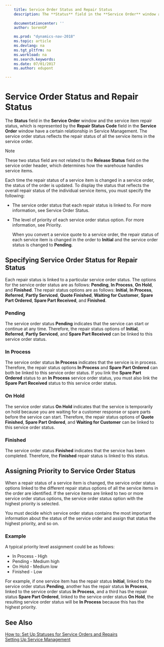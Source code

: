 ```yaml
---
    title: Service Order Status and Repair Status 
    description: The **Status** field in the **Service Order** window and the service item repair status, which is represented by the **Repair Status Code** field in the **Service Order** window have a certain relationship in Service Management. The service order status reflects the repair status of all the service items in the service order.
    
    documentationcenter: ''
    author: SorenGP

    ms.prod: "dynamics-nav-2018"
    ms.topic: article
    ms.devlang: na
    ms.tgt_pltfrm: na
    ms.workload: na
    ms.search.keywords:
    ms.date: 07/01/2017
    ms.author: edupont

---
```

# Service Order Status and Repair Status
The **Status** field in the **Service Order** window and the service item repair status, which is represented by the **Repair Status Code** field in the **Service Order** window have a certain relationship in Service Management. The service order status reflects the repair status of all the service items in the service order.  
  
> [!NOTE]  
>  These two status field are not related to the **Release Status** field on the service order header, which determines how the warehouse handles service items.  
  
 Each time the repair status of a service item is changed in a service order, the status of the order is updated. To display the status that reflects the overall repair status of the individual service items, you must specify the following:  
  
* The service order status that each repair status is linked to. For more information, see Service Order Status.  
* The level of priority of each service order status option. For more information, see Priority.  
  
  When you convert a service quote to a service order, the repair status of each service item is changed in the order to **Initial** and the service order status is changed to **Pending**.  
  
## Specifying Service Order Status for Repair Status  
Each repair status is linked to a particular service order status. The options for the service order status are as follows: **Pending**, **In Process**, **On Hold**, and **Finished**. The repair status options are as follows: **Initial**, **In Process**, **Referred**, **Partly Serviced**, **Quote Finished**, **Waiting for Customer**, **Spare Part Ordered**, **Spare Part Received**, and **Finished**.  
  
### Pending  
The service order status **Pending** indicates that the service can start or continue at any time. Therefore, the repair status options of **Initial**, **Referred**, **Partly Serviced**, and **Spare Part Received** can be linked to this service order status.  
  
### In Process  
The service order status **In Process** indicates that the service is in process. Therefore, the repair status options **In Process** and **Spare Part Ordered** can both be linked to this service order status. If you link the **Spare Part Ordered** status to an **In Process** service order status, you must also link the **Spare Part Received** status to this service order status.  
  
### On Hold  
The service order status **On Hold** indicates that the service is temporarily on hold because you are waiting for a customer response or spare parts before the service can start. Therefore, the repair status options of **Quote Finished**, **Spare Part Ordered**, and **Waiting for Customer** can be linked to this service order status.  
  
### Finished  
The service order status **Finished** indicates that the service has been completed. Therefore, the **Finished** repair status is linked to this status.  
  
## Assigning Priority to Service Order Status  
When a repair status of a service item is changed, the service order status options linked to the different repair status options of all the service items in the order are identified. If the service items are linked to two or more service order status options, the service order status option with the highest priority is selected.  
  
You must decide which service order status contains the most important information about the status of the service order and assign that status the highest priority, and so on.  
  
### Example  
A typical priority level assignment could be as follows:  
  
* In Process - High  
* Pending - Medium high  
* On Hold - Medium low  
* Finished - Low  
  
For example, if one service item has the repair status **Initial**, linked to the service order status **Pending**, another has the repair status **In Process**, linked to the service order status **In Process**, and a third has the repair status **Spare Part Ordered**, linked to the service order status **On Hold**, the resulting service order status will be **In Process** because this has the highest priority.  
  
## See Also  
[How to: Set Up Statuses for Service Orders and Repairs](service-order-repair-status.md)  
[Setting Up Service Management](service-setup-service.md)  
